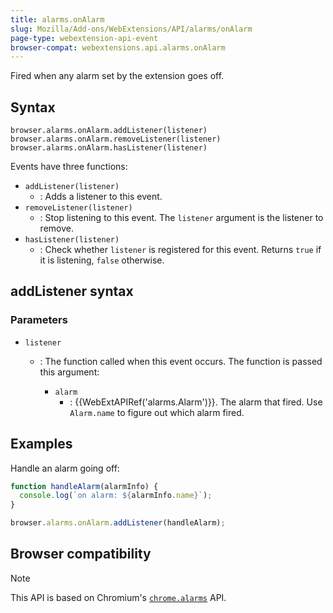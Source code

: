 ```yaml
---
title: alarms.onAlarm
slug: Mozilla/Add-ons/WebExtensions/API/alarms/onAlarm
page-type: webextension-api-event
browser-compat: webextensions.api.alarms.onAlarm
---
```




Fired when any alarm set by the extension goes off.

## Syntax

```js-nolint
browser.alarms.onAlarm.addListener(listener)
browser.alarms.onAlarm.removeListener(listener)
browser.alarms.onAlarm.hasListener(listener)
```

Events have three functions:

- `addListener(listener)`
  - : Adds a listener to this event.
- `removeListener(listener)`
  - : Stop listening to this event. The `listener` argument is the listener to remove.
- `hasListener(listener)`
  - : Check whether `listener` is registered for this event. Returns `true` if it is listening, `false` otherwise.

## addListener syntax

### Parameters

- `listener`

  - : The function called when this event occurs. The function is passed this argument:

    - `alarm`
      - : {{WebExtAPIRef('alarms.Alarm')}}. The alarm that fired. Use `Alarm.name` to figure out which alarm fired.

## Examples

Handle an alarm going off:

```js
function handleAlarm(alarmInfo) {
  console.log(`on alarm: ${alarmInfo.name}`);
}

browser.alarms.onAlarm.addListener(handleAlarm);
```



## Browser compatibility



> [!NOTE]
> This API is based on Chromium's [`chrome.alarms`](https://developer.chrome.com/docs/extensions/reference/api/alarms) API.
